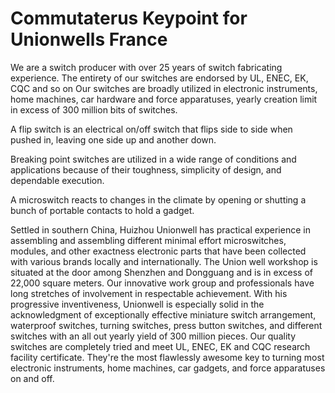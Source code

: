 # Commutaterus Keypoint for Unionwells France

We are a switch producer with over 25 years of switch fabricating experience. The entirety of our switches are endorsed by UL, ENEC, EK, CQC and so on Our switches are broadly utilized in electronic instruments, home machines, car hardware and force apparatuses, yearly creation limit in excess of 300 million bits of switches. 

A flip switch is an electrical on/off switch that flips side to side when pushed in, leaving one side up and another down. 

Breaking point switches are utilized in a wide range of conditions and applications because of their toughness, simplicity of design, and dependable execution. 

A microswitch reacts to changes in the climate by opening or shutting a bunch of portable contacts to hold a gadget. 

Settled in southern China, Huizhou Unionwell has practical experience in assembling and assembling different minimal effort microswitches, modules, and other exactness electronic parts that have been collected with various brands locally and internationally. The Union well workshop is situated at the door among Shenzhen and Dongguang and is in excess of 22,000 square meters. Our innovative work group and professionals have long stretches of involvement in respectable achievement. With his progressive inventiveness, Unionwell is especially solid in the acknowledgment of exceptionally effective miniature switch arrangement, waterproof switches, turning switches, press button switches, and different switches with an all out yearly yield of 300 million pieces. Our quality switches are completely tried and meet UL, ENEC, EK and CQC research facility certificate. They're the most flawlessly awesome key to turning most electronic instruments, home machines, car gadgets, and force apparatuses on and off.
